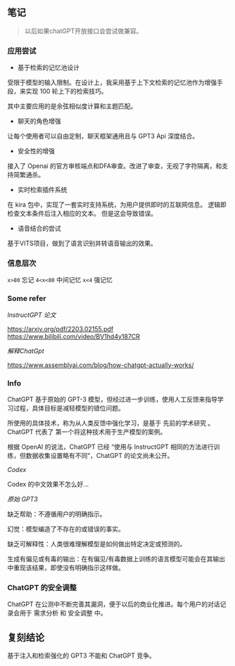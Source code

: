## 笔记

> 以后如果chatGPT开放接口会尝试做兼容。

### 应用尝试

- 基于检索的记忆池设计

受限于模型的输入限制。在设计上，我采用基于上下文检索的记忆池作为增强手段，来实现 100 轮上下的检索技巧。

其中主要应用的是余弦相似度计算和主题匹配。

- 聊天的角色增强

让每个使用者可以自由定制，聊天框架通用且与 GPT3 Api 深度结合。

- 安全性的增强

接入了 Openai 的官方审核端点和DFA审查。改进了审查，无视了字符隔离，和支持简繁通杀。

- 实时检索插件系统

在 kira 包中，实现了一套实时支持系统，为用户提供即时的互联网信息。
逻辑即 检查文本条件后注入相应的文本。
但是这会导致错误。

- 语音结合的尝试

基于VITS项目，做到了语言识别并转语音输出的效果。

### 信息层次

`x>80` 忘记
`4<x<80` 中间记忆
`x<4` 强记忆

### Some refer

*InstructGPT 论文*

https://arxiv.org/pdf/2203.02155.pdf
https://www.bilibili.com/video/BV1hd4y187CR

*解释ChatGpt*

https://www.assemblyai.com/blog/how-chatgpt-actually-works/

### Info

ChatGPT 基于原始的 GPT-3 模型，但经过进一步训练，使用人工反馈来指导学习过程，具体目标是减轻模型的错位问题。

所使用的具体技术，称为从人类反馈中强化学习，是基于 先前的学术研究 。 ChatGPT 代表了 第一个将这种技术用于生产模型的案例。

根据 OpenAI 的说法，ChatGPT 已经 “使用与 InstructGPT 相同的方法进行训练，但数据收集设置略有不同”，ChatGPT 的论文尚未公开。

*Codex*

Codex 的中文效果不怎么好...

*原始 GPT3*

缺乏帮助：不遵循用户的明确指示。

幻觉：模型编造了不存在的或错误的事实。

缺乏可解释性：人类很难理解模型是如何做出特定决定或预测的。

生成有偏见或有毒的输出：在有偏见/有毒数据上训练的语言模型可能会在其输出中重现该结果，即使没有明确指示这样做。 

### ChatGPT 的安全调整

ChatGPT 在公测中不断完善其漏洞，便于以后的商业化推进。每个用户的对话记录会用于 需求分析 和 安全调整 中。

## 复刻结论

基于注入和检索强化的 GPT3 不能和 ChatGPT 竞争。

